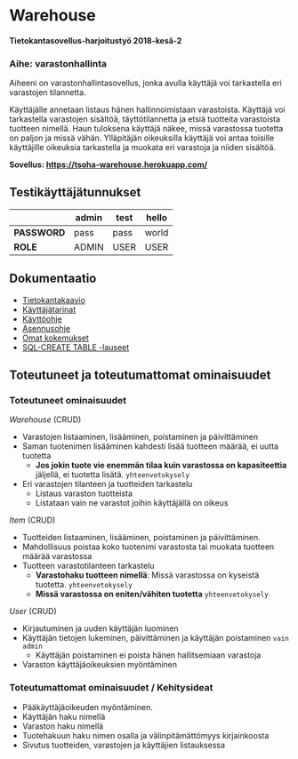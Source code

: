 # Warehouse

#### Tietokantasovellus-harjoitustyö 2018-kesä-2

### Aihe: varastonhallinta

Aiheeni on varastonhallintasovellus, jonka avulla käyttäjä voi tarkastella eri varastojen tilannetta.  

Käyttäjälle annetaan listaus hänen hallinnoimistaan  varastoista. Käyttäjä voi tarkastella varastojen sisältöä, täyttötilannetta ja etsiä tuotteita varastoista tuotteen nimellä. Haun tuloksena käyttäjä näkee, missä varastossa tuotetta on paljon ja missä vähän. Ylläpitäjän oikeuksilla käyttäjä voi antaa toisille käyttäjille oikeuksia tarkastella ja muokata eri varastoja ja niiden sisältöä.  


__Sovellus: https://tsoha-warehouse.herokuapp.com/__

## Testikäyttäjätunnukset 

|	       |   admin       |   test        |   hello      |
|--------------|---------------|---------------|--------------|
| __PASSWORD__ | pass 	       | pass          | world        |
| __ROLE__     | ADMIN 	       | USER          | USER         |


## Dokumentaatio

- [Tietokantakaavio](https://github.com/hajame/warehouse/blob/master/documentation/images/WarehouseManagementDB.png)  
- [Käyttäjätarinat](https://github.com/hajame/warehouse/blob/master/documentation/user_stories.md)  
- [Käyttöohje](https://github.com/hajame/warehouse/blob/master/documentation/user_guide.md)  
- [Asennusohje](https://github.com/hajame/warehouse/blob/master/documentation/installation_guide.md)
- [Omat kokemukset](https://github.com/hajame/warehouse/blob/master/documentation/reflection_of_experiences.md)
- [SQL-CREATE TABLE -lauseet](https://github.com/hajame/warehouse/blob/master/documentation/SQL_CREATE_TABLE.md)


## Toteutuneet ja toteutumattomat ominaisuudet

### Toteutuneet ominaisuudet

_Warehouse_ (CRUD)
- Varastojen listaaminen, lisääminen, poistaminen ja päivittäminen
- Saman tuotenimen lisääminen kahdesti lisää tuotteen määrää, ei uutta tuotetta
	- __Jos jokin tuote vie enemmän tilaa kuin varastossa on kapasiteettia__ jäljellä, ei tuotetta lisätä. `yhteenvetokysely`
- Eri varastojen tilanteen ja tuotteiden tarkastelu
	- Listaus varaston tuotteista
	- Listataan vain ne varastot joihin käyttäjällä on oikeus
	
	
_Item_ (CRUD)
- Tuotteiden listaaminen, lisääminen, poistaminen ja päivittäminen.
- Mahdollisuus poistaa koko tuotenimi varastosta tai muokata tuotteen määrää varastossa
- Tuotteen varastotilanteen tarkastelu
	- __Varastohaku tuotteen nimellä__: Missä varastossa on kyseistä tuotetta. `yhteenvetokysely`
	- __Missä varastossa on eniten/vähiten tuotetta__ `yhteenvetokysely`
	

_User_ (CRUD)
- Kirjautuminen ja uuden käyttäjän luominen
- Käyttäjän tietojen lukeminen, päivittäminen ja käyttäjän poistaminen `vain admin`
	- Käyttäjän poistaminen ei poista hänen hallitsemiaan varastoja
- Varaston käyttäjäoikeuksien myöntäminen

### Toteutumattomat ominaisuudet / Kehitysideat

- Pääkäyttäjäoikeuden myöntäminen.
- Käyttäjän haku nimellä
- Varaston haku nimellä
- Tuotehakuun haku nimen osalla ja välinpitämättömyys kirjainkoosta
- Sivutus tuotteiden, varastojen ja käyttäjien listauksessa
